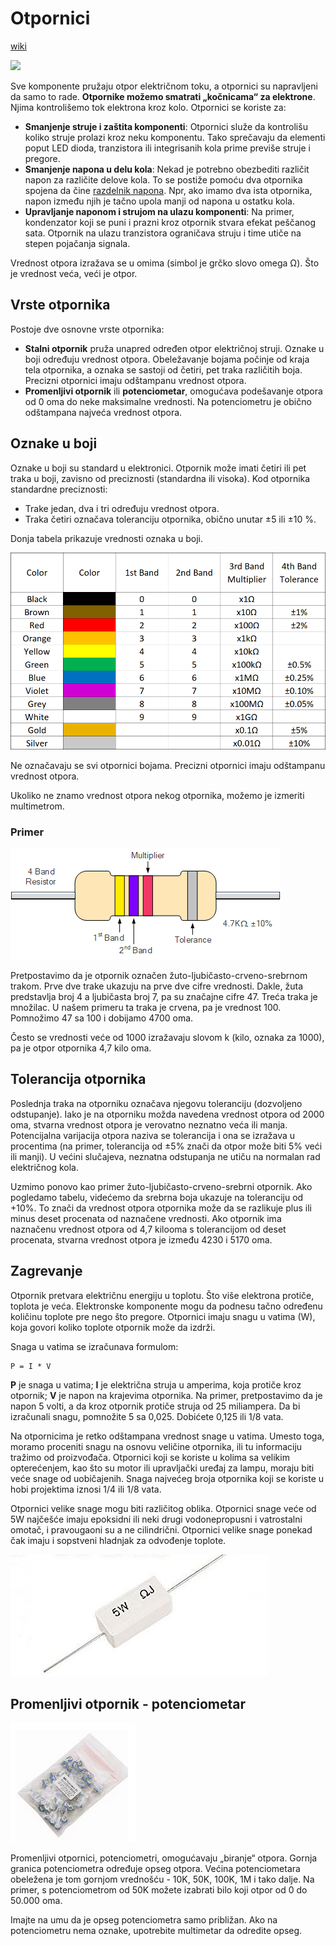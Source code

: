 # Otpornici

[wiki](https://sh.wikipedia.org/wiki/Otpornik)

![](https://upload.wikimedia.org/wikipedia/commons/thumb/7/75/Electronic-Axial-Lead-Resistors-Array.jpg/400px-Electronic-Axial-Lead-Resistors-Array.jpg)

Sve komponente pružaju otpor električnom toku, a otpornici su napravljeni da samo to rade. **Otpornike možemo smatrati „kočnicama“ za elektrone**. Njima kontrolišemo tok elektrona kroz kolo. Otpornici se koriste za:
* **Smanjenje struje i zaštita komponenti**: Otpornici služe da kontrolišu koliko struje prolazi kroz neku komponentu. Tako sprečavaju da elementi poput LED dioda, tranzistora ili integrisanih kola prime previše struje i pregore.
* **Smanjenje napona u delu kola**: Nekad je potrebno obezbediti različit napon za različite delove kola. To se postiže pomoću dva otpornika spojena da čine [razdelnik napona](https://sh.wikipedia.org/wiki/Razdelnik_napona). Npr, ako imamo dva ista otpornika, napon između njih je tačno upola manji od napona u ostatku kola.
* **Upravljanje naponom i strujom na ulazu komponenti**: Na primer, kondenzator koji se puni i prazni kroz otpornik stvara efekat peščanog sata. Otpornik na ulazu tranzistora ograničava struju i time utiče na stepen pojačanja signala.

Vrednost otpora izražava se u omima (simbol je grčko slovo omega Ω). Što je vrednost veća, veći je otpor.

## Vrste otpornika

Postoje dve osnovne vrste otpornika:
* **Stalni otpornik** pruža unapred određen otpor električnoj struji. Oznake u boji određuju vrednost otpora. Obeležavanje bojama počinje od kraja tela otpornika, a oznaka se sastoji od četiri, pet traka različitih boja. Precizni otpornici imaju odštampanu vrednost otpora.
* **Promenljivi otpornik** ili **potenciometar**, omogućava podešavanje otpora od 0 oma do neke maksimalne vrednosti. Na potenciometru je obično odštampana najveća vrednost otpora.

## Oznake u boji

Oznake u boji su standard u elektronici. Otpornik može imati četiri ili pet traka u boji, zavisno od preciznosti (standardna ili visoka). Kod otpornika standardne preciznosti:
* Trake jedan, dva i tri određuju vrednost otpora.
* Traka četiri označava toleranciju otpornika, obično unutar ±5 ili ±10 %.

Donja tabela prikazuje vrednosti oznaka u boji. 

![jačina otpornika](slike/otpornici.png)

Ne označavaju se svi otpornici bojama. Precizni otpornici imaju odštampanu vrednost otpora.

Ukoliko ne znamo vrednost otpora nekog otpornika, možemo je izmeriti multimetrom.

### Primer

![](slike/otpornik.webp)

Pretpostavimo da je otpornik označen žuto-ljubičasto-crveno-srebrnom trakom. Prve dve trake ukazuju na prve dve cifre vrednosti. Dakle, žuta predstavlja broj 4 a ljubičasta broj 7, pa su značajne cifre 47. Treća traka je množilac. U našem primeru ta traka je crvena, pa je vrednost 100. Pomnožimo 47 sa 100 i dobijamo 4700 oma. 

Često se vrednosti veće od 1000 izražavaju slovom k (kilo, oznaka za 1000), pa je otpor otpornika 4,7 kilo oma.

## Tolerancija otpornika

Poslednja traka na otporniku označava njegovu toleranciju (dozvoljeno odstupanje). Iako je na otporniku možda navedena vrednost otpora od 2000 oma, stvarna vrednost otpora je verovatno neznatno veća ili manja. Potencijalna varijacija otpora naziva se tolerancija i ona se izražava u procentima (na primer, tolerancija od ±5% znači da otpor može biti 5% veći ili manji). U većini slučajeva, neznatna odstupanja ne utiču na normalan rad električnog kola. 

Uzmimo ponovo kao primer žuto-ljubičasto-crveno-srebrni otpornik. Ako pogledamo tabelu, videćemo da srebrna boja ukazuje na toleranciju od +10%. To znači da vrednost otpora otpornika može da se razlikuje plus ili minus deset procenata od naznačene vrednosti. Ako otpornik ima naznačenu vrednost otpora od 4,7 kilooma s tolerancijom od deset procenata, stvarna vrednost otpora je između 4230 i 5170 oma.

## Zagrevanje

Otpornik pretvara električnu energiju u toplotu. Što više elektrona protiče, toplota je veća. Elektronske komponente mogu da podnesu tačno određenu količinu toplote pre nego što pregore. Otpornici imaju snagu u vatima (W), koja govori koliko toplote otpornik može da izdrži. 

Snaga u vatima se izračunava formulom:

```
P = I * V
```

**P** je snaga u vatima; **I** je električna struja u amperima, koja protiče kroz otpornik; **V** je napon na krajevima otpornika. Na primer, pretpostavimo da je napon 5 volti, a da kroz otpornik protiče struja od 25 miliampera. Da bi izračunali snagu, pomnožite 5 sa 0,025. Dobićete 0,125 ili 1/8 vata.

Na otpornicima je retko odštampana vrednost snage u vatima. Umesto toga, moramo proceniti snagu na osnovu veličine otpornika, ili tu informaciju tražimo od proizvođača. Otpornici koji se koriste u kolima sa velikim opterećenjem, kao što su motor ili upravljački uređaj za lampu, moraju biti veće snage od uobičajenih. Snaga najvećeg broja otpornika koji se koriste u hobi projektima iznosi 1/4 ili 1/8 vata.

Otpornici velike snage mogu biti različitog oblika. Otpornici snage veće od 5W najčešće imaju epoksidni ili neki drugi vodonepropusni i vatrostalni omotač, i pravougaoni su a ne cilindrični. Otpornici velike snage ponekad čak imaju i sopstveni hladnjak za odvođenje toplote.

![](slike/otpornik-5w.jpg)

## Promenljivi otpornik - potenciometar

![](slike/komponente/adjustable-resistors.png)

Promenljivi otpornici, potenciometri, omogućavaju „biranje“ otpora. Gornja granica potenciometra određuje opseg otpora. Većina potenciometara obeležena je tom gornjom vrednošću - 10K, 50K, 100K, 1M i tako dalje. Na primer, s potenciometrom od 50K možete izabrati bilo koji otpor od 0 do 50.000 oma. 

Imajte na umu da je opseg potenciometra samo približan. Ako na potenciometru nema oznake, upotrebite multimetar da odredite opseg.
